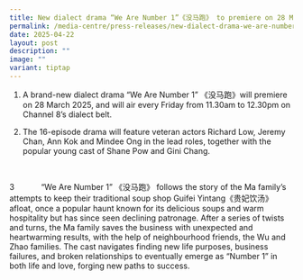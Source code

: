 ```yaml
---
title: New dialect drama “We Are Number 1”《没马跑》 to premiere on 28 March 2025
permalink: /media-centre/press-releases/new-dialect-drama-we-are-number-1-to-premiere-on-28-march-2025/
date: 2025-04-22
layout: post
description: ""
image: ""
variant: tiptap
---
```

<ol data-tight="true" class="tight">
<li>
<p>A brand-new dialect drama “We Are Number 1” 《没马跑》will premiere on 28 March
2025, and will air every Friday from 11.30am to 12.30pm on Channel 8’s
dialect belt.</p>
<p></p>
</li>
<li>
<p>The 16-episode drama will feature veteran actors Richard Low, Jeremy Chan,
Ann Kok and Mindee Ong in the lead roles, together with the popular young
cast of Shane Pow and Gini Chang.</p>
</li>
</ol>
<p>&nbsp;</p>
<p>3&nbsp;&nbsp;&nbsp;&nbsp;&nbsp;&nbsp;&nbsp;&nbsp;&nbsp;&nbsp;&nbsp; “We
Are Number 1” 《没马跑》 follows the story of the Ma family’s attempts to keep
their traditional soup shop Guifei Yintang《贵妃饮汤》afloat, once a popular
haunt known for its delicious soups and warm hospitality but has since
seen declining patronage. After a series of twists and turns, the Ma family
saves the business with unexpected and heartwarming results, with the help
of neighbourhood friends, the Wu and Zhao families. The cast navigates
finding new life purposes, business failures, and broken relationships
to eventually emerge as “Number 1” in both life and love, forging new paths
to success.</p>